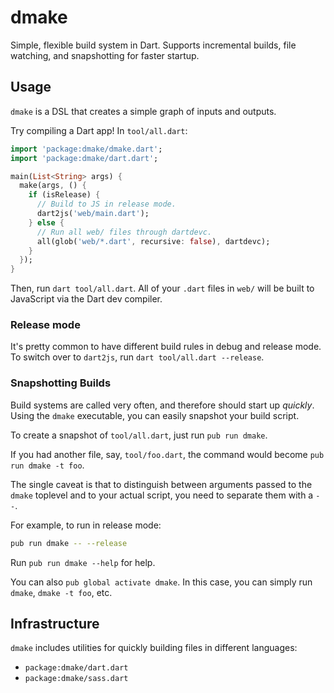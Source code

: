# dmake
Simple, flexible build system in Dart.
Supports incremental builds, file watching,
and snapshotting for faster startup.

## Usage
`dmake` is a DSL that creates a simple graph of inputs
and outputs.

Try compiling a Dart app! In `tool/all.dart`:

```dart
import 'package:dmake/dmake.dart';
import 'package:dmake/dart.dart';

main(List<String> args) {
  make(args, () {
    if (isRelease) {
      // Build to JS in release mode.
      dart2js('web/main.dart');
    } else {
      // Run all web/ files through dartdevc.
      all(glob('web/*.dart', recursive: false), dartdevc);
    }
  });
}
```

Then, run `dart tool/all.dart`. All of your `.dart` files in
`web/` will be built to JavaScript via the Dart dev compiler.

### Release mode
It's pretty common to have different build rules in debug and
release mode. To switch over to `dart2js`, run
`dart tool/all.dart --release`.

### Snapshotting Builds
Build systems are called very often, and therefore should
start up *quickly*.
Using the `dmake` executable, you can easily snapshot your
build script.

To create a snapshot of `tool/all.dart`, just
run `pub run dmake`.

If you had another file, say, `tool/foo.dart`, the command
would become `pub run dmake -t foo`.

The single caveat is that to distinguish between arguments
passed to the `dmake` toplevel and to your actual script,
you need to separate them with a `--`.

For example, to run in release mode:

```bash
pub run dmake -- --release
```

Run `pub run dmake --help` for help.

You can also `pub global activate dmake`. In this case,
you can simply run `dmake`, `dmake -t foo`, etc.

## Infrastructure
`dmake` includes utilities for quickly building files in different languages:
* `package:dmake/dart.dart`
* `package:dmake/sass.dart`